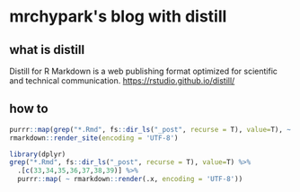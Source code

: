# mrchypark's blog with distill

## what is distill

Distill for R Markdown is a web publishing format optimized for scientific and technical communication. <https://rstudio.github.io/distill/>

## how to

```R
purrr::map(grep("*.Rmd", fs::dir_ls("_post", recurse = T), value=T), ~ rmarkdown::render(.x, encoding = 'UTF-8'))
rmarkdown::render_site(encoding = 'UTF-8')
```

```R
library(dplyr)
grep("*.Rmd", fs::dir_ls("_post", recurse = T), value=T) %>%
  .[c(33,34,35,36,37,38,39)] %>%
  purrr::map( ~ rmarkdown::render(.x, encoding = 'UTF-8'))
```